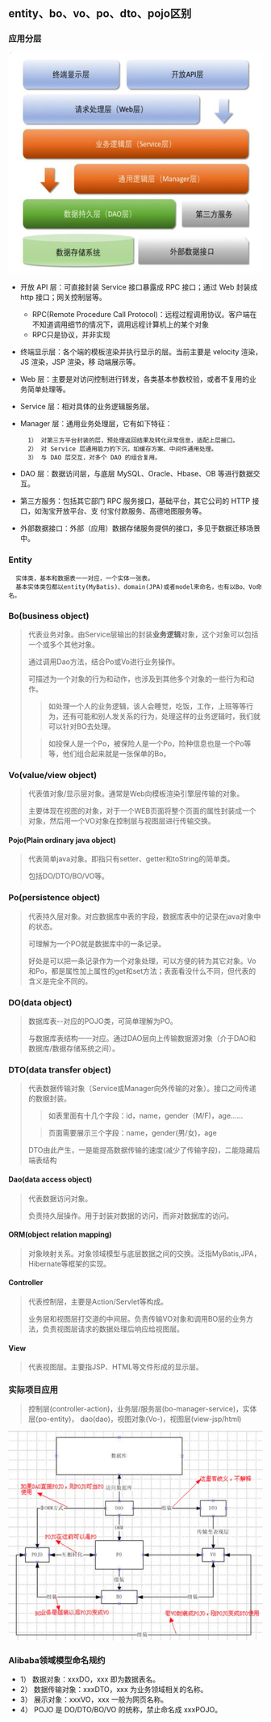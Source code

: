 ## entity、bo、vo、po、dto、pojo区别

### 应用分层

![ApplicationLayer.png](pojo/ApplicationLayer.png)

* 开放 API 层：可直接封装 Service 接口暴露成 RPC 接口；通过 Web 封装成 http 接口；网关控制层等。
  * RPC(Remote Procedure Call Protocol)：远程过程调用协议。客户端在不知道调用细节的情况下，调用远程计算机上的某个对象
  * RPC只是协议，并非实现
* 终端显示层：各个端的模板渲染并执行显示的层。当前主要是 velocity 渲染，JS 渲染，JSP 渲染，移 动端展示等。
* Web 层：主要是对访问控制进行转发，各类基本参数校验，或者不复用的业务简单处理等。
* Service 层：相对具体的业务逻辑服务层。
* Manager 层：通用业务处理层，它有如下特征：

        1） 对第三方平台封装的层，预处理返回结果及转化异常信息，适配上层接口。
        2） 对 Service 层通用能力的下沉，如缓存方案、中间件通用处理。
        3） 与 DAO 层交互，对多个 DAO 的组合复用。
  
* DAO 层：数据访问层，与底层 MySQL、Oracle、Hbase、OB 等进行数据交互。
* 第三方服务：包括其它部门 RPC 服务接口，基础平台，其它公司的 HTTP 接口，如淘宝开放平台、支 付宝付款服务、高德地图服务等。
* 外部数据接口：外部（应用）数据存储服务提供的接口，多见于数据迁移场景中。

### Entity

      实体类，基本和数据表一一对应，一个实体一张表。
      基本实体类包都以entity(MyBatis)、domain(JPA)或者model来命名，也有以Bo、Vo命名。

### Bo(business object)

> 代表业务对象。由Service层输出的封装**业务逻辑**对象，这个对象可以包括一个或多个其他对象。
>
> 通过调用Dao方法，结合Po或Vo进行业务操作。
>
> 可描述为一个对象的行为和动作，也涉及到其他多个对象的一些行为和动作。
>
> > 如处理一个人的业务逻辑，该人会睡觉，吃饭，工作，上班等等行为，还有可能和别人发关系的行为，处理这样的业务逻辑时，我们就可以针对BO去处理。
>
> > 如投保人是一个Po，被保险人是一个Po，险种信息也是一个Po等等，他们组合起来就是一张保单的Bo。

### Vo(value/view object)

> 代表值对象/显示层对象。通常是Web向模板渲染引擎层传输的对象。
>
> 主要体现在视图的对象，对于一个WEB页面将整个页面的属性封装成一个对象，然后用一个VO对象在控制层与视图层进行传输交换。

#### Pojo(Plain ordinary java object)

> 代表简单java对象。即指只有setter、getter和toString的简单类。
>
> 包括DO/DTO/BO/VO等。

### Po(persistence object)

> 代表持久层对象。对应数据库中表的字段，数据库表中的记录在java对象中的状态。
>
> 可理解为一个PO就是数据库中的一条记录。
>
> 好处是可以把一条记录作为一个对象处理，可以方便的转为其它对象。Vo和Po，都是属性加上属性的get和set方法；表面看没什么不同，但代表的含义是完全不同的。

### DO(data object)

> 数据库表--对应的POJO类，可简单理解为PO。
>
> 与数据库表结构一一对应。通过DAO层向上传输数据源对象（介于DAO和数据库/数据存储系统之间）。

### DTO(data transfer object)

> 代表数据传输对象（Service或Manager向外传输的对象）。接口之间传递的数据封装。
>
> > 如表里面有十几个字段：id，name，gender（M/F)，age……
>
> > 页面需要展示三个字段：name，gender(男/女)，age
>
> DTO由此产生，一是能提高数据传输的速度(减少了传输字段)，二能隐藏后端表结构

#### Dao(data access object)

> 代表数据访问对象。
>
> 负责持久层操作。用于封装对数据的访问，而非对数据库的访问。

#### ORM(object relation mapping)

> 对象映射关系。对象领域模型与底层数据之间的交换。泛指MyBatis,JPA，Hibernate等框架的实现。

#### Controller

> 代表控制层，主要是Action/Servlet等构成。
>
> 业务层和视图层打交道的中间层。负责传输VO对象和调用BO层的业务方法，负责视图层请求的数据处理后响应给视图层。

#### View

> 代表视图层。主要指JSP、HTML等文件形成的显示层。

### 实际项目应用

> 控制层(controller-action)，业务层/服务层(bo-manager-service)，实体层(po-entity)，
> dao(dao)，视图对象(Vo-)，视图层(view-jsp/html)

![VoRelationship.png](pojo/VoRelationship.png)


### Alibaba领域模型命名规约

* 1） 数据对象：xxxDO，xxx 即为数据表名。
* 2） 数据传输对象：xxxDTO，xxx 为业务领域相关的名称。
* 3） 展示对象：xxxVO，xxx 一般为网页名称。
* 4） POJO 是 DO/DTO/BO/VO 的统称，禁止命名成 xxxPOJO。
